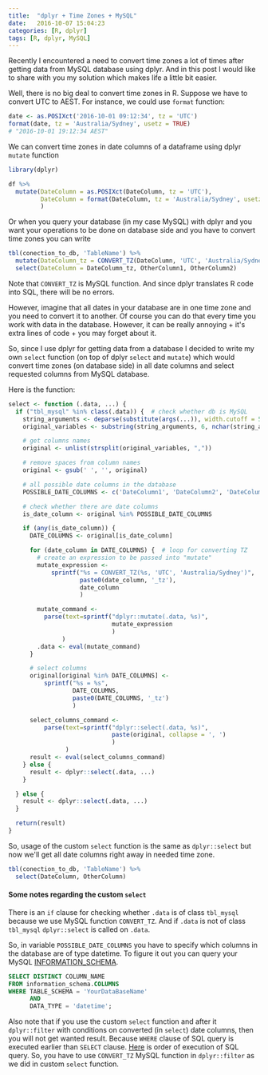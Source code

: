 ```yaml
---
title:  "dplyr + Time Zones + MySQL"
date:   2016-10-07 15:04:23
categories: [R, dplyr]
tags: [R, dplyr, MySQL]
---
```

Recently I encountered a need to convert time zones a lot of times after getting
data from MySQL database using dplyr. And in this post I would like to share
with you my solution which makes life a little bit easier.

Well, there is no big deal to convert time zones in R.
Suppose we have to convert UTC to AEST.
For instance, we could use `format` function:

``` r
date <- as.POSIXct('2016-10-01 09:12:34', tz = 'UTC')
format(date, tz = 'Australia/Sydney', usetz = TRUE)
# "2016-10-01 19:12:34 AEST"
```

We can convert time zones in date columns of a dataframe using dplyr `mutate`
function

``` r
library(dplyr)

df %>%
  mutate(DateColumn = as.POSIXct(DateColumn, tz = 'UTC'),
         DateColumn = format(DateColumn, tz = 'Australia/Sydney', usetz = TRUE)
         )
```

Or when you query your database (in my case MySQL) with dplyr and you want
your operations to be done on database side
and you have to convert time zones you can write

``` r
tbl(conection_to_db, 'TableName') %>%
  mutate(DateColumn_tz = CONVERT_TZ(DateColumn, 'UTC', 'Australia/Sydney')) %>%
  select(DateColumn = DateColumn_tz, OtherColumn1, OtherColumn2)
```

Note that `CONVERT_TZ` is MySQL function.
And since dplyr translates R code into SQL, there will be no errors.

However, imagine that all dates in your database are in one time zone and you
need to convert it to another.
Of course you can do that every time you work with data in the database.
However, it can be really annoying + it's extra lines of code + you may forget about it.

So, since I use dplyr for getting data from a database I decided to write my own
`select` function (on top of dplyr `select` and `mutate`) which would convert time
zones (on database side) in all date columns and select requested columns from
MySQL database.

Here is the function:

``` r
select <- function (.data, ...) {
  if ("tbl_mysql" %in% class(.data)) {  # check whether db is MySQL
    string_arguments <- deparse(substitute(args(...)), width.cutoff = 500)
    original_variables <- substring(string_arguments, 6, nchar(string_arguments) - 1)

    # get columns names
    original <- unlist(strsplit(original_variables, ","))

    # remove spaces from column names
    original <- gsub(' ', '', original)

    # all possible date columns in the database
    POSSIBLE_DATE_COLUMNS <- c('DateColumn1', 'DateColumn2', 'DateColumn3')

    # check whether there are date columns
    is_date_column <- original %in% POSSIBLE_DATE_COLUMNS

    if (any(is_date_column)) {
      DATE_COLUMNS <- original[is_date_column]

      for (date_column in DATE_COLUMNS) {  # loop for converting TZ
        # create an expression to be passed into "mutate"
        mutate_expression <-
            sprintf("%s = CONVERT_TZ(%s, 'UTC', 'Australia/Sydney')",
                    paste0(date_column, '_tz'),
                    date_column
                    )

        mutate_command <-
          parse(text=sprintf("dplyr::mutate(.data, %s)",
                             mutate_expression
                             )
               )
        .data <- eval(mutate_command)
      }

      # select columns
      original[original %in% DATE_COLUMNS] <-
          sprintf("%s = %s",
                  DATE_COLUMNS,
                  paste0(DATE_COLUMNS, '_tz')
                  )

      select_columns_command <-
          parse(text=sprintf("dplyr::select(.data, %s)",
                             paste(original, collapse = ', ')
                             )
                )
      result <- eval(select_columns_command)
    } else {
      result <- dplyr::select(.data, ...)        
    }

  } else {
    result <- dplyr::select(.data, ...)
  }

  return(result)
}
```

So, usage of the custom `select` function is the same as `dplyr::select` but now
we'll get all date columns right away in needed time zone.

``` r
tbl(conection_to_db, 'TableName') %>%
  select(DateColumn, OtherColumn)
```

#### Some notes regarding the custom `select`

There is an `if` clause for checking whether `.data` is of class `tbl_mysql`
because we use MySQL function `CONVERT_TZ`. And if `.data` is not of class `tbl_mysql`
`dplyr::select` is called on `.data`.

So, in variable `POSSIBLE_DATE_COLUMNS` you have to specify which columns in
the database are of type datetime.
To figure it out you can query your MySQL
[INFORMATION_SCHEMA](http://dev.mysql.com/doc/refman/5.7/en/columns-table.html).

``` sql
SELECT DISTINCT COLUMN_NAME
FROM information_schema.COLUMNS
WHERE TABLE_SCHEMA = 'YourDataBaseName'
      AND
      DATA_TYPE = 'datetime';
```

Also note that if you use the custom `select` function and after it
`dplyr::filter` with conditions on converted (in `select`) date columns,
then you will not get wanted result. Because `WHERE` clause of SQL query is
executed earlier than `SELECT` clause.
[Here](http://stackoverflow.com/questions/24127932/mysql-query-clause-execution-order)
is order of execution of SQL query. So, you have to use `CONVERT_TZ` MySQL function
in `dplyr::filter` as we did in custom `select` function.
